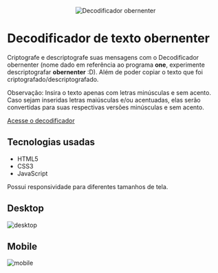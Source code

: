 <div align="center">
  
  ![Decodificador obernenter](https://github.com/user-attachments/assets/2c8e5313-486e-4dbf-9949-90a4659c6976)
  
</div>

# Decodificador de texto obernenter
Criptografe e descriptografe suas mensagens com o Decodificador obernenter (nome dado em referência ao programa **one**, experimente descriptografar **obernenter** :D). Além de poder copiar o texto que foi criptografado/descriptografado. 

Observação: Insira o texto apenas com letras minúsculas e sem acento. Caso sejam inseridas letras maiúsculas e/ou acentuadas, elas serão convertidas para suas respectivas versões minúsculas e sem acento.

[Acesse o decodificador](https://sarahscampos.github.io/decodificador-de-texto/)

## Tecnologias usadas
* HTML5
* CSS3
* JavaScript

Possui responsividade para diferentes tamanhos de tela.

## Desktop
![desktop](https://github.com/user-attachments/assets/7015779f-9627-420b-9e51-70770f55410b)

## Mobile
![mobile](https://github.com/user-attachments/assets/91ceff61-68fe-483d-aeb1-aaac8283353e)

